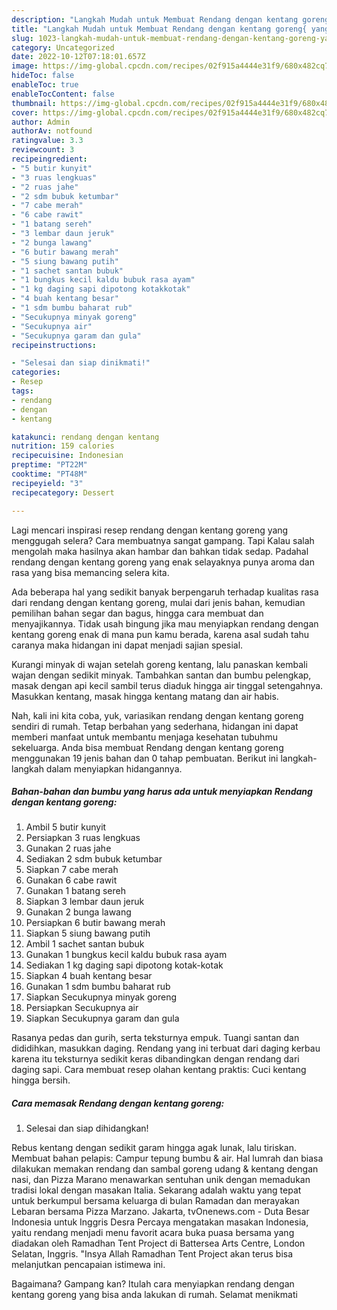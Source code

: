 ```yaml
---
description: "Langkah Mudah untuk Membuat Rendang dengan kentang goreng{ yang Menggugah Selera,  Menu Buat lebaran"
title: "Langkah Mudah untuk Membuat Rendang dengan kentang goreng{ yang Menggugah Selera,  Menu Buat lebaran"
slug: 1023-langkah-mudah-untuk-membuat-rendang-dengan-kentang-goreng-yang-menggugah-selera-menu-buat-lebaran
category: Uncategorized
date: 2022-10-12T07:18:01.657Z
image: https://img-global.cpcdn.com/recipes/02f915a4444e31f9/680x482cq70/rendang-dengan-kentang-goreng-foto-resep-utama.jpg
hideToc: false
enableToc: true
enableTocContent: false
thumbnail: https://img-global.cpcdn.com/recipes/02f915a4444e31f9/680x482cq70/rendang-dengan-kentang-goreng-foto-resep-utama.jpg
cover: https://img-global.cpcdn.com/recipes/02f915a4444e31f9/680x482cq70/rendang-dengan-kentang-goreng-foto-resep-utama.jpg
author: Admin
authorAv: notfound
ratingvalue: 3.3
reviewcount: 3
recipeingredient:
- "5 butir kunyit"
- "3 ruas lengkuas"
- "2 ruas jahe"
- "2 sdm bubuk ketumbar"
- "7 cabe merah"
- "6 cabe rawit"
- "1 batang sereh"
- "3 lembar daun jeruk"
- "2 bunga lawang"
- "6 butir bawang merah"
- "5 siung bawang putih"
- "1 sachet santan bubuk"
- "1 bungkus kecil kaldu bubuk rasa ayam"
- "1 kg daging sapi dipotong kotakkotak"
- "4 buah kentang besar"
- "1 sdm bumbu baharat rub"
- "Secukupnya minyak goreng"
- "Secukupnya air"
- "Secukupnya garam dan gula"
recipeinstructions:

- "Selesai dan siap dinikmati!"
categories:
- Resep
tags:
- rendang
- dengan
- kentang

katakunci: rendang dengan kentang 
nutrition: 159 calories
recipecuisine: Indonesian
preptime: "PT22M"
cooktime: "PT48M"
recipeyield: "3"
recipecategory: Dessert

---
```



Lagi mencari inspirasi resep rendang dengan kentang goreng yang menggugah selera? Cara membuatnya sangat gampang. Tapi Kalau salah mengolah maka hasilnya akan hambar dan bahkan tidak sedap. Padahal rendang dengan kentang goreng yang enak selayaknya punya aroma dan rasa yang bisa memancing selera kita.


Ada beberapa hal yang sedikit banyak berpengaruh terhadap kualitas rasa dari rendang dengan kentang goreng, mulai dari jenis bahan, kemudian pemilihan bahan segar dan bagus, hingga cara membuat dan menyajikannya. Tidak usah bingung jika mau menyiapkan rendang dengan kentang goreng enak di mana pun kamu berada, karena asal sudah tahu caranya maka hidangan ini dapat menjadi sajian spesial.

Kurangi minyak di wajan setelah goreng kentang, lalu panaskan kembali wajan dengan sedikit minyak. Tambahkan santan dan bumbu pelengkap, masak dengan api kecil sambil terus diaduk hingga air tinggal setengahnya. Masukkan kentang, masak hingga kentang matang dan air habis.


Nah, kali ini kita coba, yuk, variasikan rendang dengan kentang goreng sendiri di rumah. Tetap berbahan yang sederhana, hidangan ini dapat memberi manfaat untuk membantu menjaga kesehatan tubuhmu sekeluarga. Anda bisa membuat Rendang dengan kentang goreng menggunakan 19 jenis bahan dan 0 tahap pembuatan. Berikut ini langkah-langkah dalam menyiapkan hidangannya.

<!--inarticleads1-->

##### Bahan-bahan dan bumbu yang harus ada untuk menyiapkan Rendang dengan kentang goreng:

1. Ambil 5 butir kunyit
1. Persiapkan 3 ruas lengkuas
1. Gunakan 2 ruas jahe
1. Sediakan 2 sdm bubuk ketumbar
1. Siapkan 7 cabe merah
1. Gunakan 6 cabe rawit
1. Gunakan 1 batang sereh
1. Siapkan 3 lembar daun jeruk
1. Gunakan 2 bunga lawang
1. Persiapkan 6 butir bawang merah
1. Siapkan 5 siung bawang putih
1. Ambil 1 sachet santan bubuk
1. Gunakan 1 bungkus kecil kaldu bubuk rasa ayam
1. Sediakan 1 kg daging sapi dipotong kotak-kotak
1. Siapkan 4 buah kentang besar
1. Gunakan 1 sdm bumbu baharat rub
1. Siapkan Secukupnya minyak goreng
1. Persiapkan Secukupnya air
1. Siapkan Secukupnya garam dan gula


Rasanya pedas dan gurih, serta teksturnya empuk. Tuangi santan dan dididihkan, masukkan daging. Rendang yang ini terbuat dari daging kerbau karena itu teksturnya sedikit keras dibandingkan dengan rendang dari daging sapi. Cara membuat resep olahan kentang praktis: Cuci kentang hingga bersih. 

<!--inarticleads2-->

##### Cara memasak Rendang dengan kentang goreng:


1. Selesai dan siap dihidangkan!

Rebus kentang dengan sedikit garam hingga agak lunak, lalu tiriskan. Membuat bahan pelapis: Campur tepung bumbu &amp; air. Hal lumrah dan biasa dilakukan memakan rendang dan sambal goreng udang &amp; kentang dengan nasi, dan Pizza Marano menawarkan sentuhan unik dengan memadukan tradisi lokal dengan masakan Italia. Sekarang adalah waktu yang tepat untuk berkumpul bersama keluarga di bulan Ramadan dan merayakan Lebaran bersama Pizza Marzano. Jakarta, tvOnenews.com - Duta Besar Indonesia untuk Inggris Desra Percaya mengatakan masakan Indonesia, yaitu rendang menjadi menu favorit acara buka puasa bersama yang diadakan oleh Ramadhan Tent Project di Battersea Arts Centre, London Selatan, Inggris. &#34;Insya Allah Ramadhan Tent Project akan terus bisa melanjutkan pencapaian istimewa ini. 

Bagaimana? Gampang kan? Itulah cara menyiapkan rendang dengan kentang goreng yang bisa anda lakukan di rumah. Selamat menikmati
